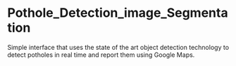 # Pothole_Detection_image_Segmentation
Simple interface that uses the state of the art object detection technology to detect potholes in real time and report them using Google Maps.
